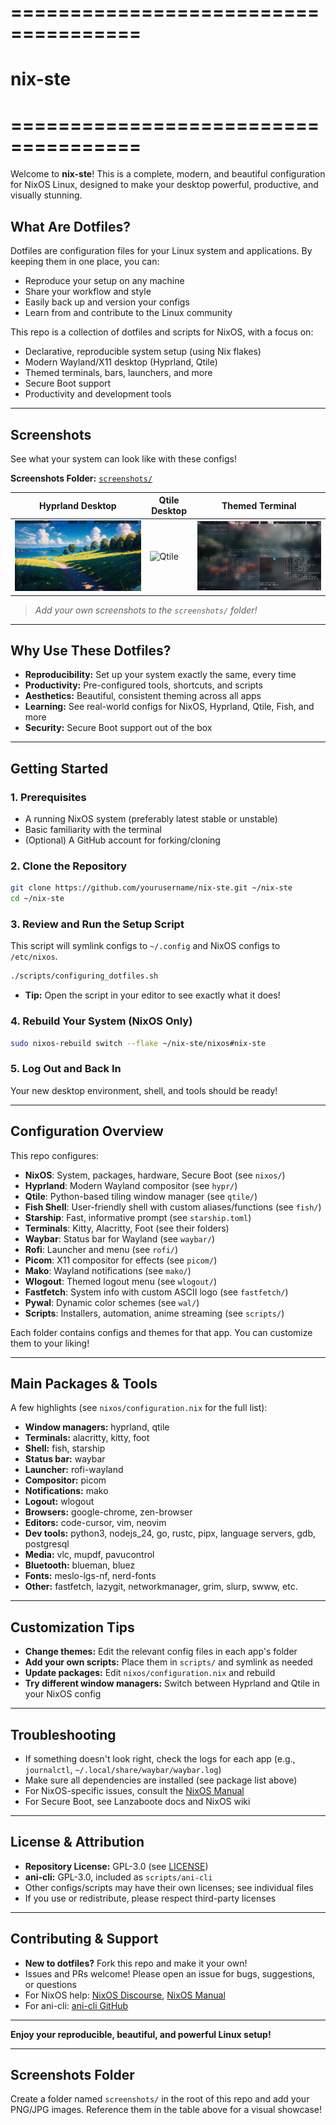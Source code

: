 # =====================================
#            nix-ste
# =====================================

Welcome to **nix-ste**! This is a complete, modern, and beautiful configuration for NixOS Linux, designed to make your desktop powerful, productive, and visually stunning.

## What Are Dotfiles?
Dotfiles are configuration files for your Linux system and applications. By keeping them in one place, you can:
- Reproduce your setup on any machine
- Share your workflow and style
- Easily back up and version your configs
- Learn from and contribute to the Linux community

This repo is a collection of dotfiles and scripts for NixOS, with a focus on:
- Declarative, reproducible system setup (using Nix flakes)
- Modern Wayland/X11 desktop (Hyprland, Qtile)
- Themed terminals, bars, launchers, and more
- Secure Boot support
- Productivity and development tools

---

## Screenshots
See what your system can look like with these configs!

**Screenshots Folder:** [`screenshots/`](./screenshots/)

| Hyprland Desktop | Qtile Desktop | Themed Terminal |
|------------------|--------------|-----------------|
| ![Hyprland](screenshots/hyprland.png) | ![Qtile](screenshots/qtile.png) | ![Terminal](screenshots/terminal.png) |

> _Add your own screenshots to the `screenshots/` folder!_

---

## Why Use These Dotfiles?
- **Reproducibility:** Set up your system exactly the same, every time
- **Productivity:** Pre-configured tools, shortcuts, and scripts
- **Aesthetics:** Beautiful, consistent theming across all apps
- **Learning:** See real-world configs for NixOS, Hyprland, Qtile, Fish, and more
- **Security:** Secure Boot support out of the box

---

## Getting Started
### 1. Prerequisites
- A running NixOS system (preferably latest stable or unstable)
- Basic familiarity with the terminal
- (Optional) A GitHub account for forking/cloning

### 2. Clone the Repository
```sh
git clone https://github.com/yourusername/nix-ste.git ~/nix-ste
cd ~/nix-ste
```

### 3. Review and Run the Setup Script
This script will symlink configs to `~/.config` and NixOS configs to `/etc/nixos`.
```sh
./scripts/configuring_dotfiles.sh
```
- **Tip:** Open the script in your editor to see exactly what it does!

### 4. Rebuild Your System (NixOS Only)
```sh
sudo nixos-rebuild switch --flake ~/nix-ste/nixos#nix-ste
```

### 5. Log Out and Back In
Your new desktop environment, shell, and tools should be ready!

---

## Configuration Overview
This repo configures:
- **NixOS**: System, packages, hardware, Secure Boot (see `nixos/`)
- **Hyprland**: Modern Wayland compositor (see `hypr/`)
- **Qtile**: Python-based tiling window manager (see `qtile/`)
- **Fish Shell**: User-friendly shell with custom aliases/functions (see `fish/`)
- **Starship**: Fast, informative prompt (see `starship.toml`)
- **Terminals**: Kitty, Alacritty, Foot (see their folders)
- **Waybar**: Status bar for Wayland (see `waybar/`)
- **Rofi**: Launcher and menu (see `rofi/`)
- **Picom**: X11 compositor for effects (see `picom/`)
- **Mako**: Wayland notifications (see `mako/`)
- **Wlogout**: Themed logout menu (see `wlogout/`)
- **Fastfetch**: System info with custom ASCII logo (see `fastfetch/`)
- **Pywal**: Dynamic color schemes (see `wal/`)
- **Scripts**: Installers, automation, anime streaming (see `scripts/`)

Each folder contains configs and themes for that app. You can customize them to your liking!

---

## Main Packages & Tools
A few highlights (see `nixos/configuration.nix` for the full list):
- **Window managers:** hyprland, qtile
- **Terminals:** alacritty, kitty, foot
- **Shell:** fish, starship
- **Status bar:** waybar
- **Launcher:** rofi-wayland
- **Compositor:** picom
- **Notifications:** mako
- **Logout:** wlogout
- **Browsers:** google-chrome, zen-browser
- **Editors:** code-cursor, vim, neovim
- **Dev tools:** python3, nodejs_24, go, rustc, pipx, language servers, gdb, postgresql
- **Media:** vlc, mupdf, pavucontrol
- **Bluetooth:** blueman, bluez
- **Fonts:** meslo-lgs-nf, nerd-fonts
- **Other:** fastfetch, lazygit, networkmanager, grim, slurp, swww, etc.

---

## Customization Tips
- **Change themes:** Edit the relevant config files in each app's folder
- **Add your own scripts:** Place them in `scripts/` and symlink as needed
- **Update packages:** Edit `nixos/configuration.nix` and rebuild
- **Try different window managers:** Switch between Hyprland and Qtile in your NixOS config

---

## Troubleshooting
- If something doesn't look right, check the logs for each app (e.g., `journalctl`, `~/.local/share/waybar/waybar.log`)
- Make sure all dependencies are installed (see package list above)
- For NixOS-specific issues, consult the [NixOS Manual](https://nixos.org/manual/)
- For Secure Boot, see Lanzaboote docs and NixOS wiki

---

## License & Attribution
- **Repository License:** GPL-3.0 (see [LICENSE](LICENSE))
- **ani-cli:** GPL-3.0, included as `scripts/ani-cli`
- Other configs/scripts may have their own licenses; see individual files
- If you use or redistribute, please respect third-party licenses

---

## Contributing & Support
- **New to dotfiles?** Fork this repo and make it your own!
- Issues and PRs welcome! Please open an issue for bugs, suggestions, or questions
- For NixOS help: [NixOS Discourse](https://discourse.nixos.org/), [NixOS Manual](https://nixos.org/manual/)
- For ani-cli: [ani-cli GitHub](https://github.com/pystardust/ani-cli)

---

**Enjoy your reproducible, beautiful, and powerful Linux setup!**

---

## Screenshots Folder
Create a folder named `screenshots/` in the root of this repo and add your PNG/JPG images. Reference them in the table above for a visual showcase! 